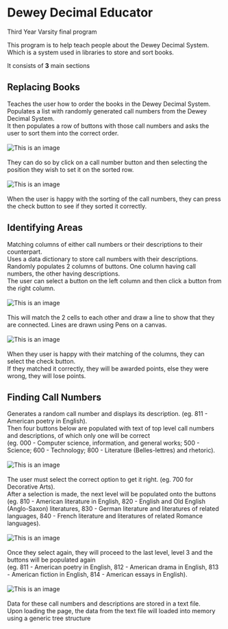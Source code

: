 # Dewey Decimal Educator
Third Year Varsity final program

This program is to help teach people about the Dewey Decimal System.
Which is a system used in libraries to store and sort books.

It consists of **3** main sections

## Replacing Books
Teaches the user how to order the books in the Dewey Decimal System.<br />
Populates a list with randomly generated call numbers from the Dewey Decimal System.<br />
It then populates a row of buttons with those call numbers and asks the user to sort them into the correct order. <br />
<br />
![This is an image](https://github.com/LukeMauve-Lawrence/DeweyDecimal/blob/main/Screenshots/ReplacingBooks1.PNG) <br />
<br />
They can do so by click on a call number button and then selecting the position they wish to set it on the sorted row. <br />
<br />
![This is an image](https://github.com/LukeMauve-Lawrence/DeweyDecimal/blob/main/Screenshots/ReplacingBooks2.PNG) <br />
<br />
When the user is happy with the sorting of the call numbers, they can press the check button to see if they sorted it correctly. <br />

## Identifying Areas
Matching columns of either call numbers or their descriptions to their counterpart. <br />
Uses a data dictionary to store call numbers with their descriptions. <br />
Randomly populates 2 columns of buttons. One column having call numbers, the other having descriptions. <br />
The user can select a button on the left column and then click a button from the right column. <br />
<br />
![This is an image](https://github.com/LukeMauve-Lawrence/DeweyDecimal/blob/main/Screenshots/IdentifyingAreas1.PNG) <br />
<br />
This will match the 2 cells to each other and draw a line to show that they are connected. Lines are drawn using Pens on a canvas. <br />
<br />
![This is an image](https://github.com/LukeMauve-Lawrence/DeweyDecimal/blob/main/Screenshots/IdentifyingAreas2.PNG) <br />
<br />
When they user is happy with their matching of the columns, they can select the check button. <br />
If they matched it correctly, they will be awarded points, else they were wrong, they will lose points. <br />

## Finding Call Numbers
Generates a random call number and displays its description. (eg. 811 - American poetry in English). <br />
Then four buttons below are populated with text of top level call numbers and descriptions, of which only one will be correct <br />
(eg. 000 - Computer science, information, and general works; 500 - Science; 600 - Technology; 800 - Literature (Belles-lettres) and rhetoric). <br />
<br />
![This is an image](https://github.com/LukeMauve-Lawrence/DeweyDecimal/blob/main/Screenshots/FindingCallNumbers1.PNG) <br />
<br />
The user must select the correct option to get it right. (eg. 700 for Decorative Arts). <br />
After a selection is made, the next level will be populated onto the buttons <br />
(eg. 810 - American literature in English, 820 - English and Old English (Anglo-Saxon) literatures, 830 - German literature and literatures of related languages, 840 - French literature and literatures of related Romance languages). <br />
<br />
![This is an image](https://github.com/LukeMauve-Lawrence/DeweyDecimal/blob/main/Screenshots/FindingCallNumbers2.PNG) <br />
<br />
Once they select again, they will proceed to the last level, level 3 and the buttons will be populated again <br />
(eg. 811 - American poetry in English, 812 - American drama in English, 813 - American fiction in English, 814 - American essays in English). <br />
<br />
![This is an image](https://github.com/LukeMauve-Lawrence/DeweyDecimal/blob/main/Screenshots/FindingCallNumbers3.PNG)<br />
<br />
Data for these call numbers and descriptions are stored in a text file. <br />
Upon loading the page, the data from the text file will loaded into memory using a generic tree structure <br />
